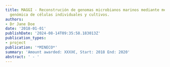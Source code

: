 ```yaml
---
title: MAGGI - Reconstrución de genomas microbianos marinos mediante metagenómica,
  genómica de células individuales y cultivos.
authors:
- Dr Jane Doe
date: '2018-01-01'
publishDate: '2024-08-14T09:35:58.183013Z'
publication_types:
- project
publication: '*MINECO*'
summary: 'Amount awarded: XXXX€, Start: 2018 End: 2020'
abstract: ' - '
---
```

